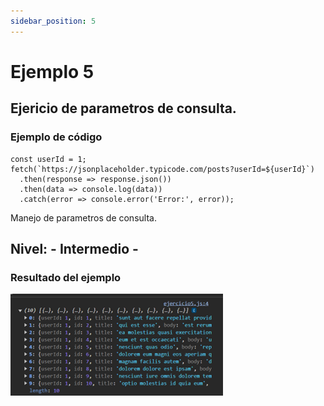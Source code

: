 ```yaml
---
sidebar_position: 5
---
```


# Ejemplo 5

## Ejericio de parametros de consulta.

### Ejemplo de código

```
const userId = 1;
fetch(`https://jsonplaceholder.typicode.com/posts?userId=${userId}`)
  .then(response => response.json())
  .then(data => console.log(data))
  .catch(error => console.error('Error:', error));
```

Manejo de parametros de consulta.

## Nivel: - Intermedio -

### Resultado del ejemplo

![Texto alternativo](img/ej5.png)